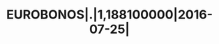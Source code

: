 ---
layout: asset
title: EUROBONOS|.|1,188100000|2016-07-25|                         
isin: US63254AAH14
---